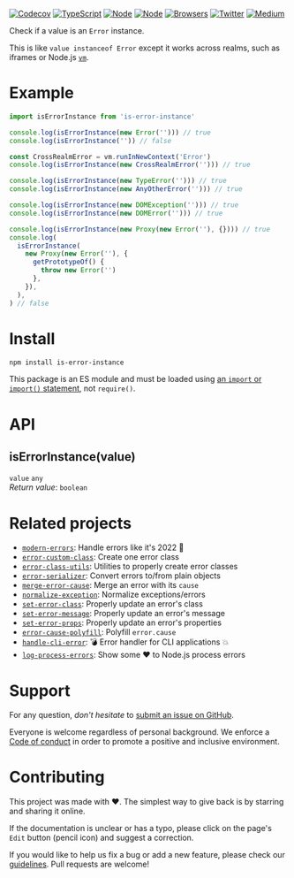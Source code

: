 [![Codecov](https://img.shields.io/codecov/c/github/ehmicky/is-error-instance.svg?label=tested&logo=codecov)](https://codecov.io/gh/ehmicky/is-error-instance)
[![TypeScript](https://img.shields.io/badge/-typed-brightgreen?logo=typescript&colorA=gray&logoColor=0096ff)](/types/main.d.ts)
[![Node](https://img.shields.io/node/v/is-error-instance.svg?logo=node.js&logoColor=66cc33)](https://www.npmjs.com/package/is-error-instance)
[![Node](https://img.shields.io/badge/%E2%80%8B-node.js-brightgreen?logo=node.js&logoColor=66cc33)](https://www.npmjs.com/package/is-error-instance)
[![Browsers](https://img.shields.io/badge/%E2%80%8B-browsers-brightgreen?logo=firefox)](https://en.wikipedia.org/wiki/Isomorphic_JavaScript)
[![Twitter](https://img.shields.io/badge/%E2%80%8B-twitter-brightgreen.svg?logo=twitter)](https://twitter.com/intent/follow?screen_name=ehmicky)
[![Medium](https://img.shields.io/badge/%E2%80%8B-medium-brightgreen.svg?logo=medium)](https://medium.com/@ehmicky)

Check if a value is an `Error` instance.

This is like `value instanceof Error` except it works across realms, such as
iframes or Node.js [`vm`](https://nodejs.org/api/vm.html).

# Example

<!-- eslint-disable fp/no-proxy -->

```js
import isErrorInstance from 'is-error-instance'

console.log(isErrorInstance(new Error(''))) // true
console.log(isErrorInstance('')) // false

const CrossRealmError = vm.runInNewContext('Error')
console.log(isErrorInstance(new CrossRealmError(''))) // true

console.log(isErrorInstance(new TypeError(''))) // true
console.log(isErrorInstance(new AnyOtherError(''))) // true

console.log(isErrorInstance(new DOMException(''))) // true
console.log(isErrorInstance(new DOMError(''))) // true

console.log(isErrorInstance(new Proxy(new Error(''), {}))) // true
console.log(
  isErrorInstance(
    new Proxy(new Error(''), {
      getPrototypeOf() {
        throw new Error('')
      },
    }),
  ),
) // false
```

# Install

```bash
npm install is-error-instance
```

This package is an ES module and must be loaded using
[an `import` or `import()` statement](https://gist.github.com/sindresorhus/a39789f98801d908bbc7ff3ecc99d99c),
not `require()`.

# API

## isErrorInstance(value)

`value` `any`\
_Return value_: `boolean`

# Related projects

- [`modern-errors`](https://github.com/ehmicky/modern-errors): Handle errors
  like it's 2022 🔮
- [`error-custom-class`](https://github.com/ehmicky/error-custom-class): Create
  one error class
- [`error-class-utils`](https://github.com/ehmicky/error-class-utils): Utilities
  to properly create error classes
- [`error-serializer`](https://github.com/ehmicky/error-serializer): Convert
  errors to/from plain objects
- [`merge-error-cause`](https://github.com/ehmicky/merge-error-cause): Merge an
  error with its `cause`
- [`normalize-exception`](https://github.com/ehmicky/normalize-exception):
  Normalize exceptions/errors
- [`set-error-class`](https://github.com/ehmicky/set-error-class): Properly
  update an error's class
- [`set-error-message`](https://github.com/ehmicky/set-error-message): Properly
  update an error's message
- [`set-error-props`](https://github.com/ehmicky/set-error-props): Properly
  update an error's properties
- [`error-cause-polyfill`](https://github.com/ehmicky/error-cause-polyfill):
  Polyfill `error.cause`
- [`handle-cli-error`](https://github.com/ehmicky/handle-cli-error): 💣 Error
  handler for CLI applications 💥
- [`log-process-errors`](https://github.com/ehmicky/log-process-errors): Show
  some ❤ to Node.js process errors

# Support

For any question, _don't hesitate_ to [submit an issue on GitHub](../../issues).

Everyone is welcome regardless of personal background. We enforce a
[Code of conduct](CODE_OF_CONDUCT.md) in order to promote a positive and
inclusive environment.

# Contributing

This project was made with ❤️. The simplest way to give back is by starring and
sharing it online.

If the documentation is unclear or has a typo, please click on the page's `Edit`
button (pencil icon) and suggest a correction.

If you would like to help us fix a bug or add a new feature, please check our
[guidelines](CONTRIBUTING.md). Pull requests are welcome!

<!-- Thanks go to our wonderful contributors: -->

<!-- ALL-CONTRIBUTORS-LIST:START -->
<!-- prettier-ignore -->
<!--
<table><tr><td align="center"><a href="https://twitter.com/ehmicky"><img src="https://avatars2.githubusercontent.com/u/8136211?v=4" width="100px;" alt="ehmicky"/><br /><sub><b>ehmicky</b></sub></a><br /><a href="https://github.com/ehmicky/is-error-instance/commits?author=ehmicky" title="Code">💻</a> <a href="#design-ehmicky" title="Design">🎨</a> <a href="#ideas-ehmicky" title="Ideas, Planning, & Feedback">🤔</a> <a href="https://github.com/ehmicky/is-error-instance/commits?author=ehmicky" title="Documentation">📖</a></td></tr></table>
 -->
<!-- ALL-CONTRIBUTORS-LIST:END -->

